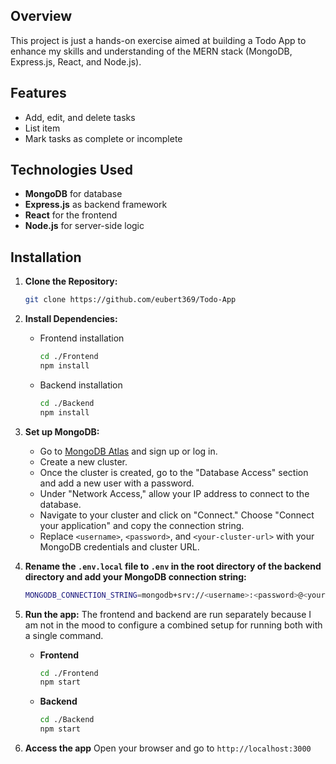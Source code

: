 ## Overview
This project is just a hands-on exercise aimed at building a Todo App to enhance my skills and understanding of the MERN stack (MongoDB, Express.js, React, and Node.js).

## Features

 - Add, edit, and delete tasks
 - List item
- Mark tasks as complete or incomplete

## Technologies Used

 - **MongoDB** for database
 - **Express.js** as backend framework
 - **React** for the frontend
 - **Node.js** for server-side logic

## Installation
1. **Clone the Repository:**
	```bash
	git clone https://github.com/eubert369/Todo-App
2. **Install Dependencies:**
	- Frontend installation
		```bash
		cd ./Frontend
		npm install
	- Backend installation
		```bash
		cd ./Backend
		npm install
3. **Set up MongoDB:**
	- Go to [MongoDB Atlas](https://www.mongodb.com/cloud/atlas) and sign up or log in.
	- Create a new cluster.
	- Once the cluster is created, go to the "Database Access" section and add a new user with a password.
	- Under "Network Access," allow your IP address to connect to the database.
	- Navigate to your cluster and click on "Connect." Choose "Connect your application" and copy the connection string.
	- Replace `<username>`, `<password>`, and `<your-cluster-url>` with your MongoDB credentials and cluster URL.
	
4. **Rename the `.env.local` file to `.env` in the root directory of the backend directory and add your MongoDB connection string:**
	```bash
	MONGODB_CONNECTION_STRING=mongodb+srv://<username>:<password>@<your-cluster-url>/todo-app?retryWrites=true&w=majority
5. **Run the app:**
	The frontend and backend are run separately because I am not in the mood to configure a combined setup for running both with a single command.
	- **Frontend**
		```bash
		cd ./Frontend
		npm start
	- **Backend**
		```bash
		cd ./Backend
		npm start
6. **Access the app**
	Open your browser and go to `http://localhost:3000`
